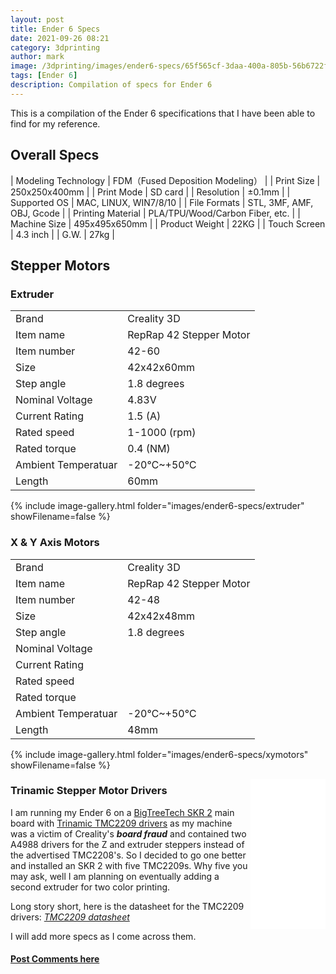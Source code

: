 ```yaml
---
layout: post
title: Ender 6 Specs
date: 2021-09-26 08:21
category: 3dprinting
author: mark
image: /3dprinting/images/ender6-specs/65f565cf-3daa-400a-805b-56b6722f66a2.jpeg
tags: [Ender 6]
description: Compilation of specs for Ender 6
---
```


This is a compilation of the Ender 6 specifications that I have been able to find for my reference.

## Overall Specs

| Modeling Technology | FDM（Fused Deposition Modeling） |
| Print Size | 250x250x400mm |
| Print Mode | SD card |
| Resolution | ±0.1mm |
| Supported OS | MAC, LINUX, WIN7/8/10 |
| File Formats | STL, 3MF, AMF, OBJ, Gcode |
| Printing Material | PLA/TPU/Wood/Carbon Fiber, etc. |
| Machine Size | 495x495x650mm |
| Product Weight | 22KG |
| Touch Screen | 4.3 inch |
| G.W. | 27kg |

## Stepper Motors

### Extruder

|                     |                         |
| ------------------- | ----------------------- |
| Brand               | Creality 3D             |
| Item name           | RepRap 42 Stepper Motor |
| Item number         | 42-60                   |
| Size                | 42x42x60mm              |
| Step angle          | 1.8 degrees             |
| Nominal Voltage     | 4.83V                   |
| Current Rating      | 1.5 (A)                 |
| Rated speed         | 1-1000 (rpm)            |
| Rated torque        | 0.4 (NM)                |
| Ambient Temperatuar | -20℃~+50℃               |
| Length              | 60mm                    |

{% include image-gallery.html folder="images/ender6-specs/extruder" showFilename=false %}

### X & Y Axis Motors

|                     |                         |
| ------------------- | ----------------------- |
| Brand               | Creality 3D             |
| Item name           | RepRap 42 Stepper Motor |
| Item number         | 42-48                   |
| Size                | 42x42x48mm              |
| Step angle          | 1.8 degrees             |
| Nominal Voltage     |                         |
| Current Rating      |                         |
| Rated speed         |                         |
| Rated torque        |                         |
| Ambient Temperatuar | -20℃~+50℃               |
| Length              | 48mm                    |

{% include image-gallery.html folder="images/ender6-specs/xymotors" showFilename=false %}

<iframe style="width:120px;height:240px;float:right" marginwidth="0" marginheight="0" scrolling="no" frameborder="0" src="//ws-na.amazon-adsystem.com/widgets/q?ServiceVersion=20070822&OneJS=1&Operation=GetAdHtml&MarketPlace=US&source=ss&ref=as_ss_li_til&ad_type=product_link&tracking_id=mwp-14-20&language=en_US&marketplace=amazon&region=US&placement=B0933LWH7R&asins=B0933LWH7R&linkId=fafee0fad658d0f0096242ad6c080b56&show_border=true&link_opens_in_new_window=true"></iframe>

### Trinamic Stepper Motor Drivers

I am running my Ender 6 on a [BigTreeTech SKR 2](https://amzn.to/3lZWB4q) main board with [Trinamic TMC2209 drivers](https://amzn.to/3EVruPR) as my machine was a victim of Creality's **_board fraud_** and contained two A4988 drivers for the Z and extruder steppers instead of the advertised TMC2208's. So I decided to go one better and installed an SKR 2 with five TMC2209s. Why five you may ask, well I am planning on eventually adding a second extruder for two color printing.

Long story short, here is the datasheet for the TMC2209 drivers: [_TMC2209 datasheet_](files/ender6-specs/TMC2209_Datasheet_V103.pdf)

I will add more specs as I come across them.

#### [Post Comments here](https://www.reddit.com/r/MarksMakerSpace/comments/pwagl1/ender_6_specs_and_datasheets/)
